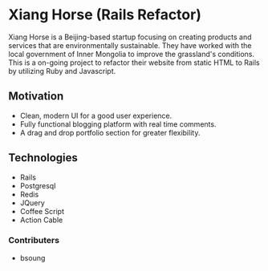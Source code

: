 # Xiang Horse (Rails Refactor)

Xiang Horse is a Beijing-based startup focusing on creating products and services that are environmentally sustainable. They have worked with the local government of Inner Mongolia to improve the grassland's conditions. This is a on-going project to refactor their website from static HTML to Rails by utilizing Ruby and Javascript.

## Motivation

* Clean, modern UI for a good user experience. 
* Fully functional blogging platform with real time comments.
* A drag and drop portfolio section for greater flexibility. 

## Technologies

* Rails
* Postgresql
* Redis
* JQuery
* Coffee Script
* Action Cable

### Contributers
* bsoung